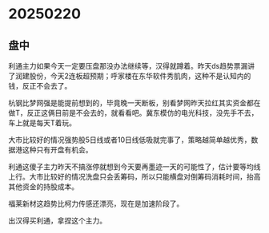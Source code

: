 # 20250220



## 盘中

利通主力如果今天一定要压盘那没办法继续等，汉得就蹲着。昨天ds趋势票漏讲了润建股份，今天2连板超预期；呼家楼在东华软件秀肌肉，这种不是认知内的钱，反正不会去了。

杭钢比梦网强是能提前想到的，毕竟晚一天断板，别看梦网昨天拉红其实资金都在做T，反正这俩目前是不会去的，就看看吧。冀东模仿的电光科技，没先手不去，车上就是每天T着玩。

大市比较好的情况强势股5日线或者10日线低吸就完事了，策略越简单越优秀，数据港这种只有开盘有机会。

利通这傻子主力昨天不搞涨停就想到今天要再墨迹一天的可能性了，估计要等均线上行。大市比较好的情况洗盘只会丢筹码，所以只能横盘对倒筹码消耗时间，抬高其他资金的持股成本。

福莱新材这趋势比柯力传感还漂亮，现在是加速阶段了。

出汉得买利通，拿捏这个主力。
